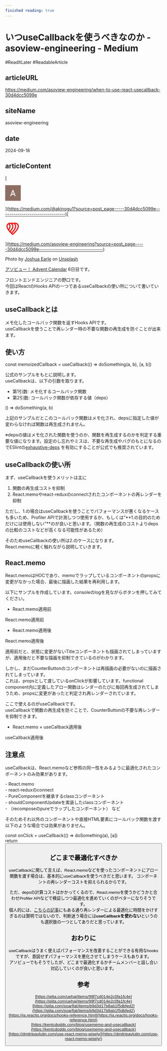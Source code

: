 ```yaml
---
finished reading: true
---
```

# いつuseCallbackを使うべきなのか - asoview-engineering - Medium
  #ReadItLater 
 #ReadableArticle

## articleURL
https://medium.com/asoview-engineering/when-to-use-react-usecallback-30d4dcc5099e

## siteName
asoview-engineering

## date
2024-09-18

## articleContent
[

![noguchia](Clippings/assets/いつuseCallbackを使うべきなのか%20-%20asoview-engineering%20-%20Medium-2024-09-18%2009-58-33/noguchia.jpg)



](https://medium.com/@akinogu1?source=post_page-----30d4dcc5099e--------------------------------)[

![asoview-engineering](Clippings/assets/いつuseCallbackを使うべきなのか%20-%20asoview-engineering%20-%20Medium-2024-09-18%2009-58-33/asoview-engineering.png)



](https://medium.com/asoview-engineering?source=post_page-----30d4dcc5099e--------------------------------)

Photo by [Joshua Earle](https://unsplash.com/@joshuaearle?utm_source=medium&utm_medium=referral) on [Unsplash](https://unsplash.com/?utm_source=medium&utm_medium=referral)

[アソビュー！ Advent Calendar](https://qiita.com/advent-calendar/2020/asoview) 6日目です。

フロントエンドエンジニアの野口です。  
今回はReactのHooks APIの一つであるuseCallbackの使い所について書いていきます。

## useCallbackとは

メモ化したコールバック関数を返すHooks APIです。  
useCallbackを使うことで再レンダー時の不要な関数の再生成を防ぐことが出来ます。

## **使い方**

const memoizedCallback = useCallback(() => doSomething(a, b), \[a, b\])

公式のサンプルをもとに説明します。  
useCallbackは、以下の引数を取ります。

-   第1引数: メモ化するコールバック関数
-   第2引数: コールバック関数が依存する値（deps）

() => doSomething(a, b)

上記のサンプルだとこのコールバック関数はメモ化され、depsに指定した値が変わらなければ関数は再生成されません。

※depsの値はメモ化された関数を使うのか、関数を再生成するのかを判定する重要な値になります。設定のし忘れやミスは、不要な再生成やバグのもとになるのでESlintの[exhaustive-deps](https://github.com/facebook/react/issues/14920) を有効にすることが公式でも推奨されています。

## useCallbackの使い所

まず、useCallbackを使うメリットは主に

1.  関数の再生成コストを抑制
2.  React.memoやreact-reduxのconnectされたコンポーネントの再レンダーを抑制

ただし、1.の場合はuseCallbackを使うことでパフォーマンスが悪くなるケースも多いため、Profiler APIで計測しつつ使用するか、もしくは”**1.の目的のためだけには使用しない”**のが良いと思います。（関数の再生成のコストよりdepsの比較のコストなどが高くなる可能性があるため）

そのためuseCallbackの使い所は2.のケースになります。  
React.memoに軽く触れながら説明していきます。

## React.memo

React.memoはHOCであり、memoでラップしているコンポーネントのpropsに変更がなかった場合、最後に描画した結果を再利用します。

以下にサンプルを作成しています。consoleのlogを見ながらボタンを押してみてください。

-   React.memo適用前

React.memo適用前

-   React.memo適用後

React.memo適用後

適用前だと、状態に変更がないTitleコンポーネントも描画されてしまっていますが、適用後だと不要な描画を抑制できているのがわかります。

しかし、まだCounterButtonのコンポーネントは再描画の必要がないのに描画されてしまっています。  
これは、propsとして渡しているonClickが影響しています。functional component内に定義したアロー関数はレンダーのたびに毎回再生成されてしまうため、propsに変更があったと判定され再レンダーされています。

ここで使えるのがuseCallbackです。  
useCallbackで関数の再生成を防ぐことで、CounterButtonの不要な再レンダーを抑制できます。

-   React.memo × useCallback適用後

useCallback適用後

## 注意点

useCallbackは、React.memoなど参照の同一性をみるように最適化されたコンポーネントのみ効果があります。

\- React.memo  
\- react-reduxのconnect  
\- PureComponentを継承するclassコンポーネント  
\- shouldComponentUpdateを実装したclassコンポーネント  
\- （recomposeのpureでラップしたコンポーネント） など

そのためそれ以外のコンポーネントや直接HTML要素にコールバック関数を渡す以下のような場合では効果がありません。

const onClick = useCallback(() => doSomething(a), \[a\])  
return <button onClick={onClick} />

## どこまで最適化すべきか

useCallbackに関して言えば、React.memoなどを使ったコンポーネントにアロー関数を渡す場合は、基本的にuseCallbackを使うべきだと思います。 コンポーネントの再レンダーコストを抑えられるからです。

ただ、depsの計算コストはかかってくるので、React.memoを使うかどうかと合わせProfiler APIなどで検証しつつ最適化を進めていくのがベターになりそうです。  
個人的には、[こちらの記事](https://kentcdodds.com/blog/usememo-and-usecallback)にもある通り再レンダーによる最適化に時間をかけすぎるのは賢明ではないので、判断迷う場合には**useCallbackを使わない**というのも選択肢の一つとしてありだと思っています。

## おわりに

useCallbackはうまく使えばパフォーマンスを改善することができる有用なhooksですが、意図せずパフォーマンスを悪化させてしまうケースもあります。  
アソビューでもそうでしたが、どこまで最適化するかチームメンバーと話し合い対応していくのが良いと思います。

## 参考

[https://qiita.com/uehaj/items/99f7cd014e2c0fa1fc4e](https://qiita.com/uehaj/items/99f7cd014e2c0fa1fc4e)  
[https://qiita.com/soarflat/items/b9d3d17b8ab1f5dbfed2](https://qiita.com/soarflat/items/b9d3d17b8ab1f5dbfed2)  
[https://ja.reactjs.org/docs/hooks-reference.html](https://ja.reactjs.org/docs/hooks-reference.html)  
[https://kentcdodds.com/blog/usememo-and-usecallback](https://kentcdodds.com/blog/usememo-and-usecallback)  
[https://dmitripavlutin.com/use-react-memo-wisely/](https://dmitripavlutin.com/use-react-memo-wisely/)